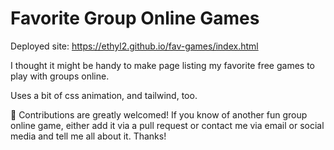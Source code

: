 # Favorite Group Online Games

Deployed site: https://ethyl2.github.io/fav-games/index.html

I thought it might be handy to make page listing my favorite free games to play with groups online.

Uses a bit of css animation, and tailwind, too.

🫶 Contributions are greatly welcomed! If you know of another fun group online game, either add it via a pull request or contact me via email or social media and tell me all about it. Thanks!

